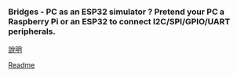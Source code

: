 ### Bridges - PC as an ESP32 simulator ? Pretend your PC a Raspberry Pi or an ESP32 to connect I2C/SPI/GPIO/UART peripherals.

[說明](https://github.com/Wei1234c/Bridges/blob/master/notebooks/readme/Bridges_readme_tw.md)  

[Readme](https://github.com/Wei1234c/Bridges/blob/master/notebooks/readme/Bridges_readme_en.md)  
